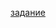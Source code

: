[задание](https://docs.google.com/document/u/0/d/1xJuebAdcFSBQtVpmvWjjkPDXLalvx2gAjd8Fhe_UTg4/mobilebasic)